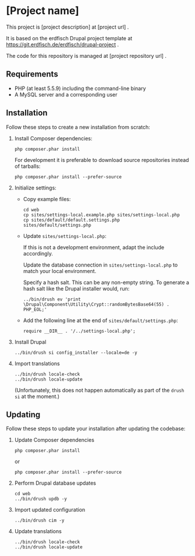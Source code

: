 # [Project name]

This project is [project description] at [project url] .

It is based on the erdfisch Drupal project template at
https://git.erdfisch.de/erdfisch/drupal-project .

The code for this repository is managed at
[project repository url] .

## Requirements

* PHP (at least 5.5.9) including the command-line binary
* A MySQL server and a corresponding user

## Installation

Follow these steps to create a new installation from scratch:

1. Install Composer dependencies:
   ```
   php composer.phar install
   ```
   For development it is preferable to download source repositories instead of
   tarballs:
   ```
   php composer.phar install --prefer-source
   ```

2. Initialize settings:

   * Copy example files:
      ```
      cd web
      cp sites/settings-local.example.php sites/settings-local.php
      cp sites/default/default.settings.php sites/default/settings.php
      ```

   * Update `sites/settings-local.php`:

     If this is not a development environment, adapt the include accordingly.

     Update the database connection in `sites/settings-local.php` to match your
     local environment.

     Specify a hash salt. This can be any non-empty string. To generate a hash
     salt like the Drupal installer would, run:
     ```
     ../bin/drush ev 'print \Drupal\Component\Utility\Crypt::randomBytesBase64(55) . PHP_EOL;'
     ```

   * Add the following line at the end of `sites/default/settings.php`:
     ```
     require __DIR__ . '/../settings-local.php';
     ```

3. Install Drupal
   ```
   ../bin/drush si config_installer --locale=de -y
   ```

4. Import translations
   ```
   ../bin/drush locale-check
   ../bin/drush locale-update
   ```
   (Unfortunately, this does not happen automatically as part of the `drush si`
   at the moment.)

## Updating

Follow these steps to update your installation after updating the codebase:

1. Update Composer dependencies
   ```
   php composer.phar install
   ```
   or
   ```
   php composer.phar install --prefer-source
   ```

2. Perform Drupal database updates
   ```
   cd web
   ../bin/drush updb -y
   ```

3. Import updated configuration
   ```
   ../bin/drush cim -y
   ```

4. Update translations
   ```
   ../bin/drush locale-check
   ../bin/drush locale-update
   ```
